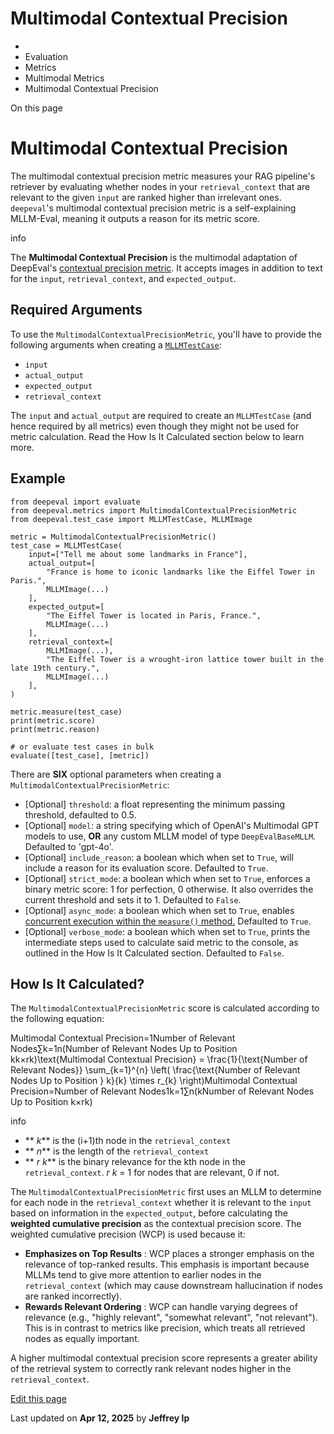 # Multimodal Contextual Precision

  * [](/)
  * Evaluation
  * Metrics
  * Multimodal Metrics
  * Multimodal Contextual Precision

On this page

# Multimodal Contextual Precision

The multimodal contextual precision metric measures your RAG pipeline's retriever by evaluating whether nodes in your `retrieval_context` that are relevant to the given `input` are ranked higher than irrelevant ones. `deepeval`'s multimodal contextual precision metric is a self-explaining MLLM-Eval, meaning it outputs a reason for its metric score.

info

The **Multimodal Contextual Precision** is the multimodal adaptation of DeepEval's [contextual precision metric](/docs/metrics-contextual-precision). It accepts images in addition to text for the `input`, `retrieval_context`, and `expected_output`.

## Required Arguments​

To use the `MultimodalContextualPrecisionMetric`, you'll have to provide the following arguments when creating a [`MLLMTestCase`](/docs/evaluation-test-cases#mllm-test-case):

  * `input`
  * `actual_output`
  * `expected_output`
  * `retrieval_context`

The `input` and `actual_output` are required to create an `MLLMTestCase` (and hence required by all metrics) even though they might not be used for metric calculation. Read the How Is It Calculated section below to learn more.

## Example​
    
    
    from deepeval import evaluate  
    from deepeval.metrics import MultimodalContextualPrecisionMetric  
    from deepeval.test_case import MLLMTestCase, MLLMImage  
      
    metric = MultimodalContextualPrecisionMetric()  
    test_case = MLLMTestCase(  
        input=["Tell me about some landmarks in France"],  
        actual_output=[  
            "France is home to iconic landmarks like the Eiffel Tower in Paris.",  
            MLLMImage(...)  
        ],  
        expected_output=[  
            "The Eiffel Tower is located in Paris, France.",  
            MLLMImage(...)  
        ],  
        retrieval_context=[  
            MLLMImage(...),  
            "The Eiffel Tower is a wrought-iron lattice tower built in the late 19th century.",  
            MLLMImage(...)  
        ],  
    )  
      
    metric.measure(test_case)  
    print(metric.score)  
    print(metric.reason)  
      
    # or evaluate test cases in bulk  
    evaluate([test_case], [metric])  
    

There are **SIX** optional parameters when creating a `MultimodalContextualPrecisionMetric`:

  * [Optional] `threshold`: a float representing the minimum passing threshold, defaulted to 0.5.
  * [Optional] `model`: a string specifying which of OpenAI's Multimodal GPT models to use, **OR** any custom MLLM model of type `DeepEvalBaseMLLM`. Defaulted to 'gpt-4o'.
  * [Optional] `include_reason`: a boolean which when set to `True`, will include a reason for its evaluation score. Defaulted to `True`.
  * [Optional] `strict_mode`: a boolean which when set to `True`, enforces a binary metric score: 1 for perfection, 0 otherwise. It also overrides the current threshold and sets it to 1. Defaulted to `False`.
  * [Optional] `async_mode`: a boolean which when set to `True`, enables [concurrent execution within the `measure()` method.](/docs/metrics-introduction#measuring-metrics-in-async) Defaulted to `True`.
  * [Optional] `verbose_mode`: a boolean which when set to `True`, prints the intermediate steps used to calculate said metric to the console, as outlined in the How Is It Calculated section. Defaulted to `False`.

## How Is It Calculated?​

The `MultimodalContextualPrecisionMetric` score is calculated according to the following equation:

Multimodal Contextual Precision=1Number of Relevant Nodes∑k=1n(Number of Relevant Nodes Up to Position kk×rk)\text{Multimodal Contextual Precision} = \frac{1}{\text{Number of Relevant Nodes}} \sum_{k=1}^{n} \left( \frac{\text{Number of Relevant Nodes Up to Position } k}{k} \times r_{k} \right)Multimodal Contextual Precision=Number of Relevant Nodes1​k=1∑n​(kNumber of Relevant Nodes Up to Position k​×rk​)

info

  * ** _k_** is the (i+1)th node in the `retrieval_context`
  * ** _n_** is the length of the `retrieval_context`
  * ** _r k_** is the binary relevance for the kth node in the `retrieval_context`. _r k_ = 1 for nodes that are relevant, 0 if not.

The `MultimodalContextualPrecisionMetric` first uses an MLLM to determine for each node in the `retrieval_context` whether it is relevant to the `input` based on information in the `expected_output`, before calculating the **weighted cumulative precision** as the contextual precision score. The weighted cumulative precision (WCP) is used because it:

  * **Emphasizes on Top Results** : WCP places a stronger emphasis on the relevance of top-ranked results. This emphasis is important because MLLMs tend to give more attention to earlier nodes in the `retrieval_context` (which may cause downstream hallucination if nodes are ranked incorrectly).
  * **Rewards Relevant Ordering** : WCP can handle varying degrees of relevance (e.g., "highly relevant", "somewhat relevant", "not relevant"). This is in contrast to metrics like precision, which treats all retrieved nodes as equally important.

A higher multimodal contextual precision score represents a greater ability of the retrieval system to correctly rank relevant nodes higher in the `retrieval_context`.

[Edit this page](https://github.com/confident-ai/deepeval/edit/main/docs/docs/multimodal-metrics-contextual-precision.mdx)

Last updated on **Apr 12, 2025** by **Jeffrey Ip**
